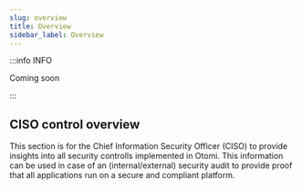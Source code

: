 ```yaml
---
slug: overview
title: Overview
sidebar_label: Overview
---
```


:::info INFO

Coming soon

:::

## CISO control overview

This section is for the Chief Information Security Officer (CISO) to provide insights into all security controlls implemented in Otomi. This information can be used in case of an (internal/external) security audit to provide proof that all applications run on a secure and compliant platform.
